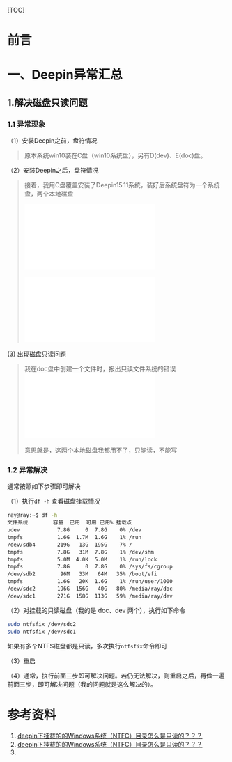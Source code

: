 [TOC]





# 前言



# 一、Deepin异常汇总

## 1.解决磁盘只读问题

### 1.1 异常现象

（1）安装Deepin之前，盘符情况

> 原本系统win10装在C盘（win10系统盘），另有D(dev)、E(doc)盘。

（2）安装Deepin之后，盘符情况

> 接着，我用C盘覆盖安装了Deepin15.11系统，装好后系统盘符为一个系统 盘，两个本地磁盘
>
> ![img ](./images/forum.php)
>
> 
>
> ![img](./images/forum-1567858255097.php)



(3) 出现磁盘只读问题

>  我在doc盘中创建一个文件时，报出只读文件系统的错误
> ![img](./images/forum-1567858294422.php)
>
> 意思就是，这两个本地磁盘我都用不了，只能读，不能写





### 1.2 异常解决

通常按照如下步骤即可解决

（1）执行`df -h` 查看磁盘挂载情况

```bash
ray@ray:~$ df -h
文件系统        容量  已用  可用 已用% 挂载点
udev            7.8G     0  7.8G    0% /dev
tmpfs           1.6G  1.7M  1.6G    1% /run
/dev/sdb4       219G   13G  195G    7% /
tmpfs           7.8G   31M  7.8G    1% /dev/shm
tmpfs           5.0M  4.0K  5.0M    1% /run/lock
tmpfs           7.8G     0  7.8G    0% /sys/fs/cgroup
/dev/sdb2        96M   33M   64M   35% /boot/efi
tmpfs           1.6G   20K  1.6G    1% /run/user/1000
/dev/sdc2       196G  156G   40G   80% /media/ray/doc
/dev/sdc1       271G  158G  113G   59% /media/ray/dev

```



（2）对挂载的只读磁盘（我的是 doc、dev 两个），执行如下命令

```bash
sudo ntfsfix /dev/sdc2
sudo ntfsfix /dev/sdc1
```

如果有多个NTFS磁盘都是只读，多次执行`ntfsfix`命令即可



（3）重启



（4）通常，执行前面三步即可解决问题。若仍无法解决，则重启之后，再做一遍前面三步，即可解决问题（我的问题就是这么解决的）。





# 参考资料

1. [deepin下挂载的的Windows系统（NTFC）目录怎么是只读的？？？](https://www.cnblogs.com/yulongcode/p/11246017.html)
2. [deepin下挂载的的Windows系统（NTFC）目录怎么是只读的？？？](https://bbs.deepin.org/forum.php?mod=viewthread&tid=140654)
3. 
